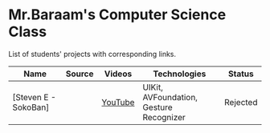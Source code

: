 # Mr.Baraam's Computer Science Class

List of students' projects with corresponding links.

| Name | Source |    Videos    | Technologies | Status |
|------|--------|--------------|--------------|--------|
|[Steven E - SokoBan]| | [YouTube](https://youtu.be/t9Bp4rkPh7E) | UIKit, AVFoundation, Gesture Recognizer | Rejected |






